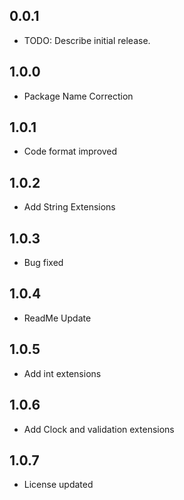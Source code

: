 ## 0.0.1

* TODO: Describe initial release.

## 1.0.0

* Package Name Correction

## 1.0.1

* Code format improved

## 1.0.2

* Add String Extensions

## 1.0.3

* Bug fixed

## 1.0.4

* ReadMe Update

## 1.0.5

* Add int extensions

## 1.0.6

* Add Clock and validation extensions

## 1.0.7

* License updated
